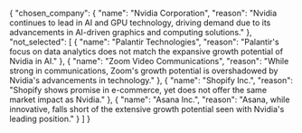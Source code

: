 {
  "chosen_company": {
    "name": "Nvidia Corporation",
    "reason": "Nvidia continues to lead in AI and GPU technology, driving demand due to its advancements in AI-driven graphics and computing solutions."
  },
  "not_selected": [
    {
      "name": "Palantir Technologies",
      "reason": "Palantir's focus on data analytics does not match the expansive growth potential of Nvidia in AI."
    },
    {
      "name": "Zoom Video Communications",
      "reason": "While strong in communications, Zoom's growth potential is overshadowed by Nvidia's advancements in technology."
    },
    {
      "name": "Shopify Inc.",
      "reason": "Shopify shows promise in e-commerce, yet does not offer the same market impact as Nvidia."
    },
    {
      "name": "Asana Inc.",
      "reason": "Asana, while innovative, falls short of the extensive growth potential seen with Nvidia's leading position."
    }
  ]
}